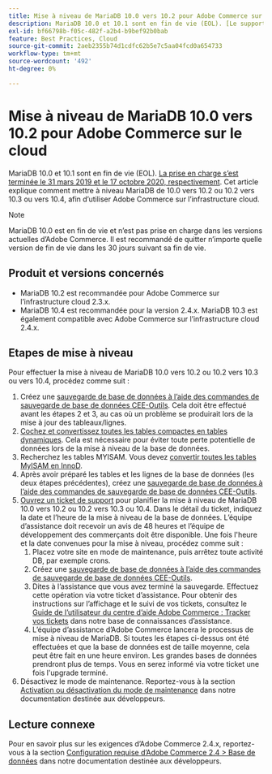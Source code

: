 ```yaml
---
title: Mise à niveau de MariaDB 10.0 vers 10.2 pour Adobe Commerce sur le cloud
description: MariaDB 10.0 et 10.1 sont en fin de vie (EOL). [Le support a pris fin le 31 mars 2019 et le 17 octobre 2020, respectivement](https://endoflife.date/mariadb). Cet article explique comment mettre à niveau MariaDB de 10.0 vers 10.2 ou 10.2 vers 10.3 ou vers 10.4, afin d’utiliser Adobe Commerce sur l’infrastructure cloud.
exl-id: bf66798b-f05c-482f-a2b4-b9bef92b0bab
feature: Best Practices, Cloud
source-git-commit: 2aeb2355b74d1cdfc62b5e7c5aa04fcd0a654733
workflow-type: tm+mt
source-wordcount: '492'
ht-degree: 0%

---
```


# Mise à niveau de MariaDB 10.0 vers 10.2 pour Adobe Commerce sur le cloud

MariaDB 10.0 et 10.1 sont en fin de vie (EOL). [La prise en charge s’est terminée le 31 mars 2019 et le 17 octobre 2020, respectivement](https://endoflife.date/mariadb). Cet article explique comment mettre à niveau MariaDB de 10.0 vers 10.2 ou 10.2 vers 10.3 ou vers 10.4, afin d’utiliser Adobe Commerce sur l’infrastructure cloud.

>[!NOTE]
>
>MariaDB 10.0 est en fin de vie et n’est pas prise en charge dans les versions actuelles d’Adobe Commerce. Il est recommandé de quitter n’importe quelle version de fin de vie dans les 30 jours suivant sa fin de vie.

## Produit et versions concernés

* MariaDB 10.2 est recommandée pour Adobe Commerce sur l’infrastructure cloud 2.3.x.
* MariaDB 10.4 est recommandée pour la version 2.4.x. MariaDB 10.3 est également compatible avec Adobe Commerce sur l’infrastructure cloud 2.4.x.

## Etapes de mise à niveau

Pour effectuer la mise à niveau de MariaDB 10.0 vers 10.2 ou 10.2 vers 10.3 ou vers 10.4, procédez comme suit :

1. Créez une [sauvegarde de base de données à l’aide des commandes de sauvegarde de base de données CEE-Outils](https://experienceleague.adobe.com/en/docs/commerce-cloud-service/user-guide/develop/storage/snapshots). Cela doit être effectué avant les étapes 2 et 3, au cas où un problème se produirait lors de la mise à jour des tableaux/lignes.
1. [Cochez et convertissez toutes les tables compactes en tables dynamiques](https://experienceleague.adobe.com/docs/commerce-operations/implementation-playbook/best-practices/maintenance/commerce-235-upgrade-prerequisites-mariadb.html). Cela est nécessaire pour éviter toute perte potentielle de données lors de la mise à niveau de la base de données.
1. Recherchez les tables MYISAM. Vous devez [convertir toutes les tables MyISAM en InnoD](https://experienceleague.adobe.com/docs/commerce-operations/implementation-playbook/best-practices/planning/database-on-cloud.html).
1. Après avoir préparé les tables et les lignes de la base de données (les deux étapes précédentes), créez une [sauvegarde de base de données à l’aide des commandes de sauvegarde de base de données CEE-Outils](https://experienceleague.adobe.com/en/docs/commerce-cloud-service/user-guide/develop/storage/snapshots).
1. [Ouvrez un ticket de support](/help/help-center-guide/help-center/magento-help-center-user-guide.md#submit-ticket) pour planifier la mise à niveau de MariaDB 10.0 vers 10.2 ou 10.2 vers 10.3 ou 10.4. Dans le détail du ticket, indiquez la date et l’heure de la mise à niveau de la base de données. L’équipe d’assistance doit recevoir un avis de 48 heures et l’équipe de développement des commerçants doit être disponible. Une fois l&#39;heure et la date convenues pour la mise à niveau, procédez comme suit :
   1. Placez votre site en mode de maintenance, puis arrêtez toute activité DB, par exemple crons.
   1. Créez une [sauvegarde de base de données à l’aide des commandes de sauvegarde de base de données CEE-Outils](https://experienceleague.adobe.com/en/docs/commerce-cloud-service/user-guide/develop/storage/snapshots).
   1. Dites à l’assistance que vous avez terminé la sauvegarde. Effectuez cette opération via votre ticket d’assistance. Pour obtenir des instructions sur l’affichage et le suivi de vos tickets, consultez le [Guide de l’utilisateur du centre d’aide Adobe Commerce : Tracker vos tickets](/help/help-center-guide/help-center/magento-help-center-user-guide.md#track-tickets) dans notre base de connaissances d’assistance.
   1. L’équipe d’assistance d’Adobe Commerce lancera le processus de mise à niveau de MariaDB. Si toutes les étapes ci-dessus ont été effectuées et que la base de données est de taille moyenne, cela peut être fait en une heure environ. Les grandes bases de données prendront plus de temps. Vous en serez informé via votre ticket une fois l&#39;upgrade terminé.
1. Désactivez le mode de maintenance. Reportez-vous à la section [Activation ou désactivation du mode de maintenance](https://experienceleague.adobe.com/en/docs/commerce-operations/installation-guide/tutorials/maintenance-mode) dans notre documentation destinée aux développeurs.

## Lecture connexe

Pour en savoir plus sur les exigences d’Adobe Commerce 2.4.x, reportez-vous à la section [Configuration requise d’Adobe Commerce 2.4 > Base de données](https://experienceleague.adobe.com/en/docs/commerce-operations/installation-guide/system-requirements#database) dans notre documentation destinée aux développeurs.
